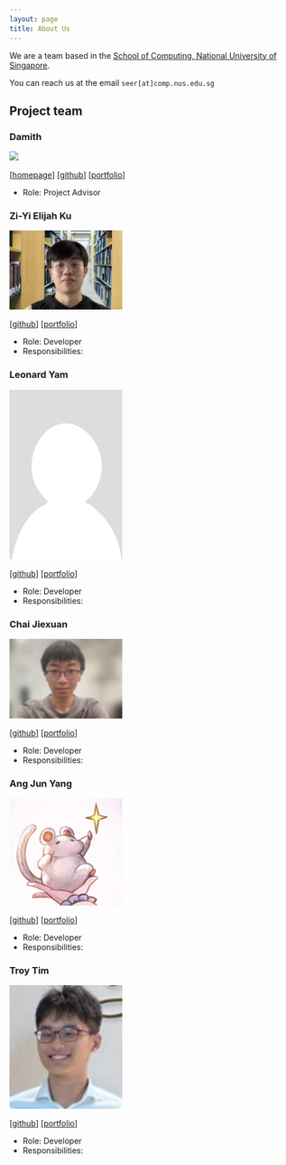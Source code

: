 ```yaml
---
layout: page
title: About Us
---
```


We are a team based in the [School of Computing, National University of Singapore](http://www.comp.nus.edu.sg).

You can reach us at the email `seer[at]comp.nus.edu.sg`

## Project team

### Damith

<img src="images/johndoe.png" width="200px">

[[homepage](http://www.comp.nus.edu.sg/~damithch)]
[[github](https://github.com/johndoe)]
[[portfolio](team/johndoe.md)]

- Role: Project Advisor

### Zi-Yi Elijah Ku

<img src="images/zeli0.png" width="200px">

[[github](http://github.com/Zeli0)]
[[portfolio](team/zeli0.md)]

- Role: Developer
- Responsibilities:

### Leonard Yam

<img src="images/leonardyam.png" width="200px">

[[github](http://github.com/leonardyam)]
[[portfolio](team/leonardyam.md)]

- Role: Developer
- Responsibilities:

### Chai Jiexuan

<img src="images/jiexuanc.png" width="200px">

[[github](http://github.com/jiexuanc)]
[[portfolio](team/jiexuanc.md)]

- Role: Developer
- Responsibilities:

### Ang Jun Yang

<img src="images/Ang_Jun_Yang.png" width="200px">

[[github](https://github.com/AngJunYang)]
[[portfolio](team/junyang.md)]

- Role: Developer
- Responsibilities:

### Troy Tim

<img src="images/roultitude.png" width="200px">

[[github](https://github.com/roultitude)]
[[portfolio](team/roultitude.md)]

- Role: Developer
- Responsibilities:

